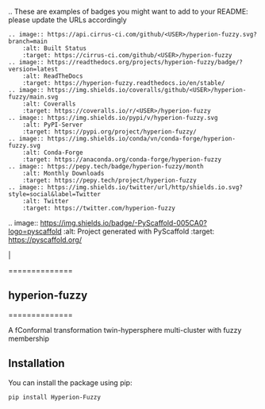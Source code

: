 .. These are examples of badges you might want to add to your README:
   please update the URLs accordingly

    .. image:: https://api.cirrus-ci.com/github/<USER>/hyperion-fuzzy.svg?branch=main
        :alt: Built Status
        :target: https://cirrus-ci.com/github/<USER>/hyperion-fuzzy
    .. image:: https://readthedocs.org/projects/hyperion-fuzzy/badge/?version=latest
        :alt: ReadTheDocs
        :target: https://hyperion-fuzzy.readthedocs.io/en/stable/
    .. image:: https://img.shields.io/coveralls/github/<USER>/hyperion-fuzzy/main.svg
        :alt: Coveralls
        :target: https://coveralls.io/r/<USER>/hyperion-fuzzy
    .. image:: https://img.shields.io/pypi/v/hyperion-fuzzy.svg
        :alt: PyPI-Server
        :target: https://pypi.org/project/hyperion-fuzzy/
    .. image:: https://img.shields.io/conda/vn/conda-forge/hyperion-fuzzy.svg
        :alt: Conda-Forge
        :target: https://anaconda.org/conda-forge/hyperion-fuzzy
    .. image:: https://pepy.tech/badge/hyperion-fuzzy/month
        :alt: Monthly Downloads
        :target: https://pepy.tech/project/hyperion-fuzzy
    .. image:: https://img.shields.io/twitter/url/http/shields.io.svg?style=social&label=Twitter
        :alt: Twitter
        :target: https://twitter.com/hyperion-fuzzy

.. image:: https://img.shields.io/badge/-PyScaffold-005CA0?logo=pyscaffold
    :alt: Project generated with PyScaffold
    :target: https://pyscaffold.org/

|

==============
## hyperion-fuzzy
==============

A fConformal transformation twin-hypersphere multi-cluster with fuzzy membership

## Installation

You can install the package using pip:

```bash
pip install Hyperion-Fuzzy

